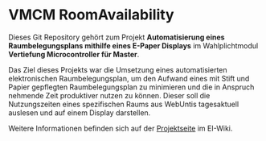 # VMCM RoomAvailability
Dieses Git Repository gehört zum Projekt **Automatisierung eines Raumbelegungsplans mithilfe eines E-Paper Displays** im Wahlplichtmodul **Vertiefung Microcontroller für Master**.

Das Ziel dieses Projekts war die Umsetzung eines automatisierten elektronischen Raumbelegungsplan, um den Aufwand eines mit Stift und Papier gepflegten Raumbelegungsplan zu minimieren und die in Anspruch nehmende Zeit produktiver nutzen zu können. Dieser soll die Nutzungszeiten eines spezifischen Raums aus WebUntis tagesaktuell auslesen und auf einem Display darstellen.

Weitere Informationen befinden sich auf der [Projektseite](https://ei-wiki.oth-regensburg.de/wiki/Automatisierung_eines_Raumbelegungsplans_mithilfe_eines_E-Paper_Displays) im EI-Wiki.
